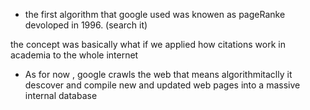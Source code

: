 - the first algorithm that  google used was knowen as pageRanke devoloped in 1996. (search it)

the concept was basically what if we applied how citations work in academia to the whole internet

- As for now , google crawls the web that means algorithmitaclly it descover and compile new and updated web pages into a massive internal database
